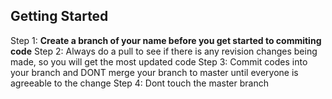 ## Getting Started
Step 1: **Create a branch of your name before you get started to commiting code**
Step 2: Always do a pull to see if there is any revision changes being made, so you will get the most updated code
Step 3: Commit codes into your branch and DONT merge your branch to master until everyone is agreeable to the change
Step 4: Dont touch the master branch
